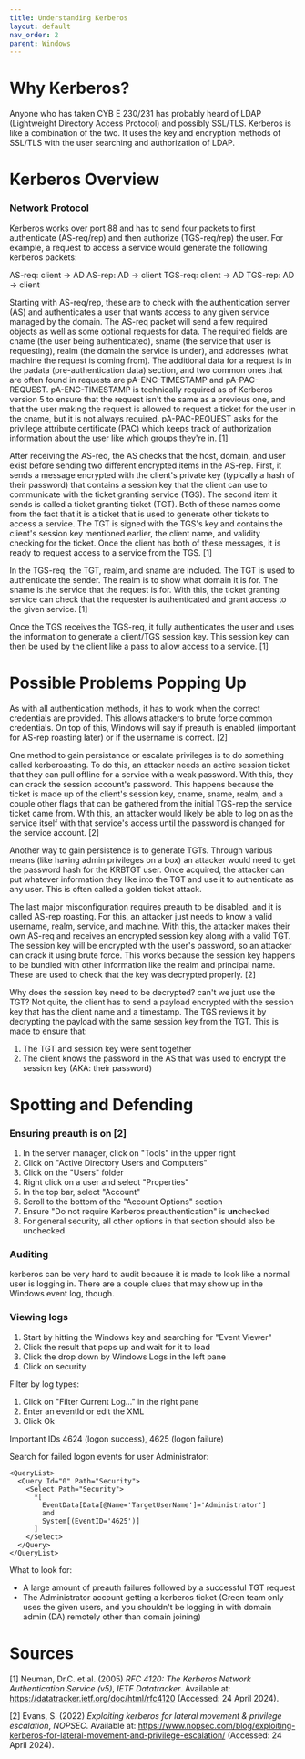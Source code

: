 ```yaml
---
title: Understanding Kerberos
layout: default
nav_order: 2
parent: Windows
---
```


# Why Kerberos?

Anyone who has taken CYB E 230/231 has probably heard of LDAP (Lightweight Directory Access Protocol) and possibly SSL/TLS. Kerberos is like a combination of the two. It uses the key and encryption methods of SSL/TLS with the user searching and authorization of LDAP.

# Kerberos Overview

### Network Protocol

Kerberos works over port 88 and has to send four packets to first authenticate (AS-req/rep) and then authorize (TGS-req/rep) the user. For example, a request to access a service would generate the following kerberos packets:

AS-req: client -> AD
AS-rep: AD -> client
TGS-req: client -> AD
TGS-rep: AD -> client

Starting with AS-req/rep, these are to check with the authentication server (AS) and authenticates a user that wants access to any given service managed by the domain. The AS-req packet will send a few required objects as well as some optional requests for data. The required fields are cname (the user being authenticated), sname (the service that user is requesting), realm (the domain the service is under), and addresses (what machine the request is coming from). The additional data for a request is in the padata (pre-authentication data) section, and two common ones that are often found in requests are pA-ENC-TIMESTAMP and pA-PAC-REQUEST. pA-ENC-TIMESTAMP is technically required as of Kerberos version 5 to ensure that the request isn't the same as a previous one, and that the user making the request is allowed to request a ticket for the user in the cname, but it is not always required. pA-PAC-REQUEST asks for the privilege attribute certificate (PAC) which keeps track of authorization information about the user like which groups they're in. \[1\]

After receiving the AS-req, the AS checks that the host, domain, and user exist before sending two different encrypted items in the AS-rep. First, it sends a message encrypted with the client's private key (typically a hash of their password) that contains a session key that the client can use to communicate with the ticket granting service (TGS). The second item it sends is called a ticket granting ticket (TGT). Both of these names come from the fact that it is a ticket that is used to generate other tickets to access a service. The TGT is signed with the TGS's key and contains the client's session key mentioned earlier, the client name, and validity checking for the ticket. Once the client has both of these messages, it is ready to request access to a service from the TGS. \[1\]

In the TGS-req, the TGT, realm, and sname are included. The TGT is used to authenticate the sender. The realm is to show what domain it is for. The sname is the service that the request is for. With this, the ticket granting service can check that the requester is authenticated and grant access to the given service. \[1\]

Once the TGS receives the TGS-req, it fully authenticates the user and uses the information to generate a client/TGS session key. This session key can then be used by the client like a pass to allow access to a service. \[1\]

# Possible Problems Popping Up

As with all authentication methods, it has to work when the correct credentials are provided. This allows attackers to brute force common credentials. On top of this, Windows will say if preauth is enabled (important for AS-rep roasting later) or if the username is correct. \[2\]

One method to gain persistance or escalate privileges is to do something called kerberoasting. To do this, an attacker needs an active session ticket that they can pull offline for a service with a weak password. With this, they can crack the session account's password. This happens because the ticket is made up of the client's session key, cname, sname, realm, and a couple other flags that can be gathered from the initial TGS-rep the service ticket came from. With this, an attacker would likely be able to log on as the service itself with that service's access until the password is changed for the service account. \[2\]

Another way to gain persistence is to generate TGTs. Through various means (like having admin privileges on a box) an attacker would need to get the password hash for the KRBTGT user. Once acquired, the attacker can put whatever information they like into the TGT and use it to authenticate as any user. This is often called a golden ticket attack.

The last major misconfiguration requires preauth to be disabled, and it is called AS-rep roasting. For this, an attacker just needs to know a valid username, realm, service, and machine. With this, the attacker makes their own AS-req and receives an encrypted session key along with a valid TGT. The session key will be encrypted with the user's password, so an attacker can crack it using brute force. This works because the session key happens to be bundled with other information like the realm and principal name. These are used to check that the key was decrypted properly. \[2\]

Why does the session key need to be decrypted? can't we just use the TGT? Not quite, the client has to send a payload encrypted with the session key that has the client name and a timestamp. The TGS reviews it by decrypting the payload with the same session key from the TGT. This is made to ensure that: 
1) The TGT and session key were sent together 
2) The client knows the password in the AS that was used to encrypt the session key (AKA: their password)

# Spotting and Defending

### Ensuring preauth is on \[2\]

1. In the server manager, click on "Tools" in the upper right
2. Click on "Active Directory Users and Computers"
3. Click on the "Users" folder
4. Right click on a user and select "Properties"
5. In the top bar, select "Account"
6. Scroll to the bottom of the "Account Options" section
7. Ensure "Do not require Kerberos preauthentication" is **un**checked
8. For general security, all other options in that section should also be unchecked


### Auditing

kerberos can be very hard to audit because it is made to look like a normal user is logging in. There are a couple clues that may show up in the Windows event log, though.

### Viewing logs

1. Start by hitting the Windows key and searching for "Event Viewer"
2. Click the result that pops up and wait for it to load
3. Click the drop down by Windows Logs in the left pane
4. Click on security

Filter by log types:
1. Click on "Filter Current Log..." in the right pane
2. Enter an eventId or edit the XML
3. Click Ok

Important IDs 4624 (logon success), 4625 (logon failure)

Search for failed logon events for user Administrator:
```
<QueryList>
  <Query Id="0" Path="Security">
    <Select Path="Security">
      *[
        EventData[Data[@Name='TargetUserName']='Administrator']
        and
        System[(EventID='4625')]
      ] 
    </Select>
  </Query>
</QueryList>
```

What to look for:
- A large amount of preauth failures followed by a successful TGT request
- The Administrator account getting a kerberos ticket (Green team only uses the given users, and you shouldn't be logging in with domain admin (DA) remotely other than domain joining)

# Sources

\[1\] Neuman, Dr.C. et al. (2005) *RFC 4120: The Kerberos Network Authentication Service (v5)*, *IETF Datatracker*. Available at: https://datatracker.ietf.org/doc/html/rfc4120 (Accessed: 24 April 2024). 

\[2\] Evans, S. (2022) *Exploiting kerberos for lateral movement & privilege escalation*, *NOPSEC*. Available at: https://www.nopsec.com/blog/exploiting-kerberos-for-lateral-movement-and-privilege-escalation/ (Accessed: 24 April 2024). 